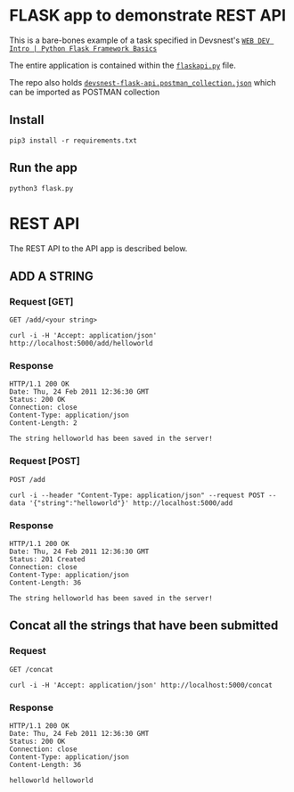 FLASK app to demonstrate REST API
==============================

This is a bare-bones example of a task specified in Devsnest's [`WEB DEV Intro | Python Flask Framework Basics`](https://www.youtube.com/watch?v=uK7pKciYRis&ab_channel=Devsnest)

The entire application is contained within the [`flaskapi.py`](flaskapi.py/) file.

The repo also holds [`devsnest-flask-api.postman_collection.json`](devsnest-flask-api.postman_collection.json/) which can be imported as POSTMAN collection
## Install
`pip3 install -r requirements.txt`

## Run the app
`python3 flask.py`

# REST API

The REST API to the API app is described below.

## ADD A STRING

### Request [GET]

`GET /add/<your string>`

    curl -i -H 'Accept: application/json' http://localhost:5000/add/helloworld

### Response

    HTTP/1.1 200 OK
    Date: Thu, 24 Feb 2011 12:36:30 GMT
    Status: 200 OK
    Connection: close
    Content-Type: application/json
    Content-Length: 2

    The string helloworld has been saved in the server!

### Request [POST]

`POST /add`
    
    curl -i --header "Content-Type: application/json" --request POST --data '{"string":"helloworld"}' http://localhost:5000/add

### Response

    HTTP/1.1 200 OK
    Date: Thu, 24 Feb 2011 12:36:30 GMT
    Status: 201 Created
    Connection: close
    Content-Type: application/json
    Content-Length: 36

    The string helloworld has been saved in the server!

## Concat all the strings that have been submitted

### Request

`GET /concat`

    curl -i -H 'Accept: application/json' http://localhost:5000/concat

### Response

    HTTP/1.1 200 OK
    Date: Thu, 24 Feb 2011 12:36:30 GMT
    Status: 200 OK
    Connection: close
    Content-Type: application/json
    Content-Length: 36

    helloworld helloworld